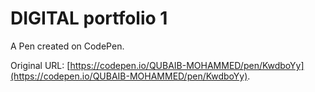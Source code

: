 # DIGITAL portfolio 1 

A Pen created on CodePen.

Original URL: [https://codepen.io/QUBAIB-MOHAMMED/pen/KwdboYy](https://codepen.io/QUBAIB-MOHAMMED/pen/KwdboYy).

